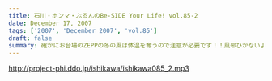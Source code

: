 ```yaml
---
title: 石川・ホンマ・ぶるんのBe-SIDE Your Life! vol.85-2
date: December 17, 2007
tags: ['2007', 'December 2007', 'vol.85']
draft: false
summary: 確かにお台場のZEPPの冬の風は体温を奪うので注意が必要です！！風邪ひかないように気をつけてね。１２月２４日を東京ドームで過ごすというアナタも気をつけて！！ビーサイリスナーはどれくらいいるのだろうか・・・NAMAE
---
```


http://project-phi.ddo.jp/ishikawa/ishikawa085_2.mp3